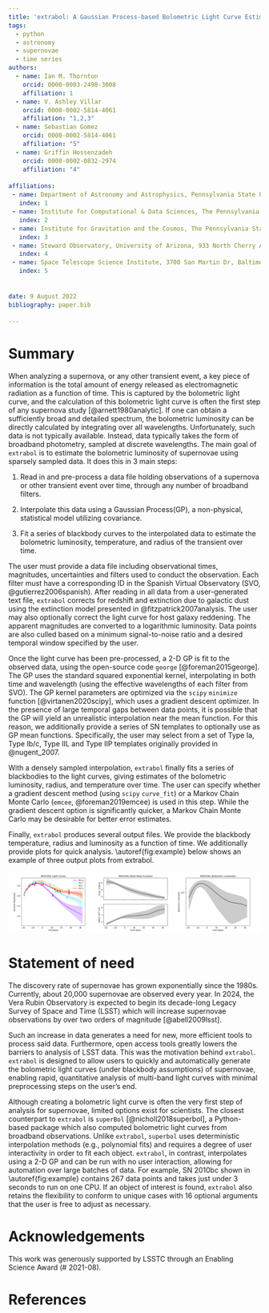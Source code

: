 ```yaml
---
title: 'extrabol: A Gaussian Process-based Bolometric Light Curve Estimator for Supernovae'
tags:
  - python
  - astronomy
  - supernovae
  - time series
authors:
  - name: Ian M. Thornton
    orcid: 0000-0003-2498-3008
    affiliation: 1
  - name: V. Ashley Villar
    orcid: 0000-0002-5814-4061
    affiliation: "1,2,3"
  - name: Sebastian Gomez
    orcid: 0000-0002-5814-4061
    affiliation: "5"
  - name: Griffin Hossenzadeh
    orcid: 0000-0002-0832-2974
    affiliation: "4"

affiliations:
 - name: Department of Astronomy and Astrophysics, Pennsylvania State University, 525 Davey Laboratory, University Park, PA 16802, USA
   index: 1
 - name: Institute for Computational & Data Sciences, The Pennsylvania State University, University Park, PA, USA
   index: 2
 - name: Institute for Gravitation and the Cosmos, The Pennsylvania State University, University Park, PA 16802, USA
   index: 3
 - name: Steward Observatory, University of Arizona, 933 North Cherry Avenue, Tucson, AZ 85721-0065, USA
   index: 4
 - name: Space Telescope Science Institute, 3700 San Martin Dr, Baltimore, MD 21218, USA
   index: 5


date: 9 August 2022
bibliography: paper.bib

---
```


# Summary

When analyzing a supernova, or any other transient event, a key piece of information is the total amount of energy released as electromagnetic radiation as a function of time. This is captured by the bolometric light curve, and the calculation of this bolometric light curve is often the first step of any supernova study [@arnett1980analytic]. If one can obtain a sufficiently broad and detailed spectrum, the bolometric luminosity can be directly calculated by integrating over all wavelengths. Unfortunately, such data is not typically available. Instead, data typically takes the form of broadband photometry, sampled at discrete wavelengths. The main goal of `extrabol` is to estimate the bolometric luminosity of supernovae using sparsely sampled data. It does this in 3 main steps:

1. Read in and pre-process a data file holding observations of a supernova or other transient event over time, through any number of broadband filters.

2. Interpolate this data using a Gaussian Process(GP), a non-physical, statistical model utilizing covariance.

3. Fit a series of blackbody curves to the interpolated data to estimate the bolometric luminosity, temperature, and radius of the transient over time.

The user must provide a data file including observational times, magnitudes, uncertainties and filters used to conduct the observation. Each filter must have a corresponding ID in the Spanish Virtual Observatory (SVO, @gutierrez2006spanish). After reading in all data from a user-generated text file, `extrabol` corrects for redshift and extinction due to galactic dust using the extinction model presented in @fitzpatrick2007analysis. The user may also optionally correct the light curve for host galaxy reddening. The apparent magnitudes are converted to a logarithmic luminosity. Data points are also culled based on a minimum signal-to-noise ratio and a desired temporal window specified by the user.

Once the light curve has been pre-processed, a 2-D GP is fit to the observed data, using the open-source code `george` [@foreman2015george]. The GP uses the standard squared exponential kernel, interpolating in both time and wavelength (using the effective wavelengths of each filter from SVO). The GP kernel parameters are optimized via the `scipy` `minimize` function [@virtanen2020scipy], which uses a gradient descent optimizer. In the presence of large temporal gaps between data points, it is possible that the GP will yield an unrealistic interpolation near the mean function. For this reason, we additionally provide a series of SN templates to optionally use as GP mean functions. Specifically, the user may select from a set of Type Ia, Type Ib/c, Type IIL and Type IIP templates originally provided in @nugent_2007. 

With a densely sampled interpolation, `extrabol` finally fits a series of blackbodies to the light curves, giving estimates of the bolometric luminosity, radius, and temperature over time. The user can specify whether a gradient descent method (using `scipy` `curve_fit`) or a Markov Chain Monte Carlo (`emcee`, @foreman2019emcee) is used in this step. While the gradient descent option is significantly quicker, a Markov Chain Monte Carlo may be desirable for better error estimates. 

Finally, `extrabol` produces several output files. We provide the blackbody temperature, radius and luminosity as a function of time. We additionally provide plots for quick analysis. \autoref{fig:example} below shows an example of three output plots from extrabol.

![Example output plots of extrabol for SN 2010bc[@villar2020superraenn]. From left to right: interpolated light curve, blackbody radius and temperature evolution, and blackbody bolometric light curve .\label{fig:example}](Figure_1.png)

# Statement of need

The discovery rate of supernovae has grown exponentially since the 1980s. Currently, about 20,000 supernovae are observed every year. In 2024, the Vera Rubin Observatory is expected to begin its decade-long Legacy Survey of Space and Time (LSST) which will increase supernovae observations by over two orders of magnitude [@abell2009lsst].

Such an increase in data generates a need for new, more efficient tools to process said data. Furthermore, open access tools greatly lowers the barriers to analysis of LSST data. This was the motivation behind `extrabol`. `extrabol` is designed to allow users to quickly and automatically generate the bolometric light curves (under blackbody assumptions) of supernovae, enabling rapid, quantitative analysis of multi-band light curves with minimal preprocessing steps on the user’s end.

Although creating a bolometric light curve is often the very first step of analysis for supernovae, limited options exist for scientists. The closest counterpart to `extrabol` is `superBol` [@nicholl2018superbol], a Python-based package which also computed bolometric light curves from broadband observations. Unlike `extrabol`, `superbol` uses deterministic interpolation methods (e.g., polynomial fits) and requires a degree of user interactivity in order to fit each object. `extrabol`, in contrast, interpolates using a 2-D GP and can be run with no user interaction, allowing for automation over large batches of data. For example, SN 2010bc shown in \autoref{fig:example} contains 267 data points and takes just under 3 seconds to run on one CPU. If an object of interest is found, `extrabol` also retains the flexibility to conform to unique cases with 16 optional arguments that the user is free to adjust as necessary.


# Acknowledgements
This work was generously supported by LSSTC through an Enabling Science Award (# 2021-08). 



# References

